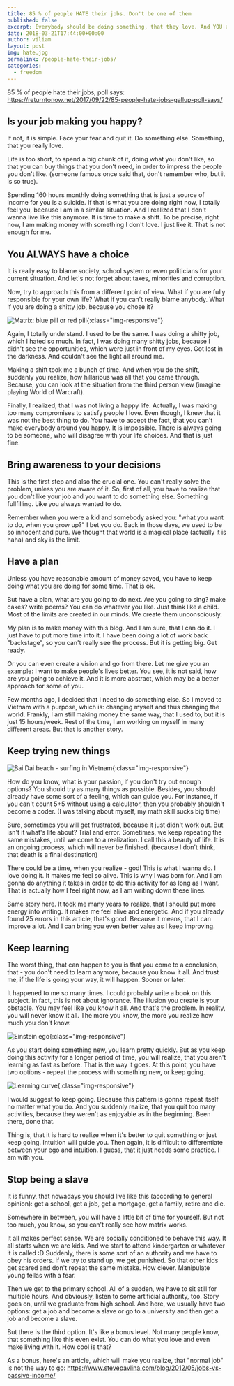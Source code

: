 ```yaml
---
title: 85 % of people HATE their jobs. Don't be one of them
published: false
excerpt: Everybody should be doing something, that they love. And YOU are not an exception. Love what you do, do what you love.
date: 2018-03-21T17:44:00+00:00
author: viliam
layout: post
img: hate.jpg
permalink: /people-hate-their-jobs/
categories:
  - freedom
---
```


85 % of people hate their jobs, poll says: https://returntonow.net/2017/09/22/85-people-hate-jobs-gallup-poll-says/

## Is your job making you happy?

If not, it is simple. Face your fear and quit it. Do something else. Something, that you really love. 

Life is too short, to spend a big chunk of it, doing what you don't like, so that you can buy things that you don't need, in order to impress the people you don't like. (someone famous once said that, don't remember who, but it is so true).

Spending 160 hours monthly doing something that is just a source of income for you is a suicide. If that is what you are doing right now, I totally feel you, because I am in a similar situation. And I realized that I don't wanna live like this anymore. It is time to make a shift. To be precise, right now, I am making money with something I don't love. I just like it. That is not enough for me.

## You ALWAYS have a choice

It is really easy to blame society, school system or even politicians for your current situation. And let's not forget about taxes, minorities and corruption. 

Now, try to approach this from a different point of view. What if you are fully responsible for your own life? What if you can't really blame anybody. What if you are doing a shitty job, because you chose it?

![Matrix: blue pill or red pill](/images/matrix.jpg){:class="img-responsive"}

Again, I totally understand. I used to be the same. I was doing a shitty job, which I hated so much. In fact, I was doing many shitty jobs, because I didn't see the opportunities, which were just in front of my eyes. Got lost in the darkness. And couldn't see the light all around me.

Making a shift took me a bunch of time. And when you do the shift, suddenly you realize, how hillarious was all that you came through. Because, you can look at the situation from the third person view (imagine playing World of Warcraft). 

Finally, I realized, that I was not living a happy life. Actually, I was making too many compromises to satisfy people I love. Even though, I knew that it was not the best thing to do. You have to accept the fact, that you can't make everybody around you happy. It is impossible. There is always going to be someone, who will disagree with your life choices. And that is just fine. 

## Bring awareness to your decisions

This is the first step and also the crucial one. You can't really solve the problem, unless you are aware of it. So, first of all, you have to realize that you don't like your job and you want to do something else. Something fullfilling. Like you always wanted to do. 

Remember when you were a kid and somebody asked you: "what you want to do, when you grow up?" I bet you do. Back in those days, we used to be so innocent and pure. We thought that world is a magical place (actually it is haha) and sky is the limit.

## Have a plan 

Unless you have reasonable amount of money saved, you have to keep doing what you are doing for some time. That is ok. 

But have a plan, what are you going to do next. Are you going to sing? make cakes? write poems? You can do whatever you like. Just think like a child. Most of the limits are created in our minds. We create them unconsciously.

My plan is to make money with this blog. And I am sure, that I can do it. I just have to put more time into it. I have been doing a lot of work back "backstage", so you can't really see the process. But it is getting big. Get ready.

Or you can even create a vision and go from there. Let me give you an example: I want to make people's lives better. You see, it is not said, how are you going to achieve it. And it is more abstract, which may be a better approach for some of you.

Few months ago, I decided that I need to do something else. So I moved to Vietnam with a purpose, which is: changing myself and thus changing the world. Frankly, I am still making money the same way, that I used to, but it is just 15 hours/week. Rest of the time, I am working on myself in many different areas. But that is another story.

## Keep trying new things

![Bai Dai beach - surfing in Vietnam](/images/baidai-beach.jpg){:class="img-responsive"}

How do you know, what is your passion, if you don't try out enough options? You should try as many things as possible. Besides, you should already have some sort of a feeling, which can guide you. For instance, if you can't count 5+5 without using a calculator, then you probably shouldn't become a coder. (I was talking about myself, my math skill sucks big time)

Sure, sometimes you will get frustrated, because it just didn't work out. But isn't it what's life about? Trial and error. Sometimes, we keep repeating the same mistakes, until we come to a realization. I call this a beauty of life. It is an ongoing process, which will never be finished. (because I don't think, that death is a final destination)

There could be a time, when you realize - god! This is what I wanna do. I love doing it. It makes me feel so alive. This is why I was born for. And I am gonna do anything it takes in order to do this activity for as long as I want. That is actually how I feel right now, as I am writing down these lines.

Same story here. It took me many years to realize, that I should put more energy into writing. It makes me feel alive and energetic. And if you already found 25 errors in this article, that's good. Because it means, that I can improve a lot. And I can bring you even better value as I keep improving.

## Keep learning

The worst thing, that can happen to you is that you come to a conclusion, that - you don't need to learn anymore, because you know it all. And trust me, if the life is going your way, it will happen. Sooner or later.

It happened to me so many times. I could probably write a book on this subject. In fact, this is not about ignorance. The illusion you create is your obstacle. You may feel like you know it all. And that's the problem. In reality, you will never know it all. The more you know, the more you realize how much you don't know.

![Einstein ego](/images/einstein.jpeg){:class="img-responsive"}

As you start doing something new, you learn pretty quickly. But as you keep doing this activity for a longer period of time, you will realize, that you aren't learning as fast as before. That is the way it goes. At this point, you have two options - repeat the process with something new, or keep going.

![Learning curve](/images/knowledge.jpeg){:class="img-responsive"}

I would suggest to keep going. Because this pattern is gonna repeat itself no matter what you do. And you suddenly realize, that you quit too many activities, because they weren't as enjoyable as in the beginning. Been there, done that.

Thing is, that it is hard to realize when it's better to quit something or just keep going. Intuition will guide you. Then again, it is difficult to differentiate between your ego and intuition. I guess, that it just needs some practice. I am with you.

## Stop being a slave

It is funny, that nowadays you should live like this (according to general opinion): get a school, get a job, get a mortgage, get a family, retire and die.

Somewhere in between, you will have a little bit of time for yourself. But not too much, you know, so you can't really see how matrix works. 

It all makes perfect sense. We are socially conditioned to behave this way. It all starts when we are kids. And we start to attend kindergarten or whatever it is called :D Suddenly, there is some sort of an authority and we have to obey his orders. If we try to stand up, we get punished. So that other kids get scared and don't repeat the same mistake. How clever. Manipulate young fellas with a fear.

Then we get to the primary school. All of a sudden, we have to sit still for multiple hours. And obviously, listen to some artificial authority, too. Story goes on, until we graduate from high school. And here, we usually have two options: get a job and become a slave or go to a university and then get a job and become a slave.

But there is the third option. It's like a bonus level. Not many people know, that something like this even exist. You can do what you love and even make living with it. How cool is that?

As a bonus, here's an article, which will make you realize, that "normal job" is not the way to go: https://www.stevepavlina.com/blog/2012/05/jobs-vs-passive-income/
